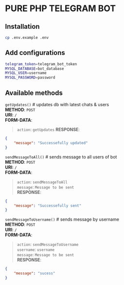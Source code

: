 # PURE PHP TELEGRAM BOT

## Installation
```bash
cp .env.example .env
```

## Add configurations
```bash
telegram_token=telegram_bot_token
MYSQL_DATABASE=bot_database
MYSQL_USER=username
MYSQL_PASSWORD=password
```

## Available methods
`getUpdates()` #  updates db with latest chats & users  
**METHOD**: `POST`  
**URI**: `/`  
**FORM-DATA**:
> `action`: `getUpdates`
**RESPONSE**: 
```json
{
    "message": "Successefully updated"
}
```

`sendMessageToAll()` #  sends message to all users of bot  
**METHOD**: `POST`  
**URI**: `/`  
**FORM-DATA**:
>    `action`: `sendMessageToAll`  
>    `message`: `Message to be sent`  
**RESPONSE**: 
```json
{
    "message": "Successefully sent"
}
```

`sendMessageToUsername()` #  sends message by username  
**METHOD**: `POST`  
**URI**: `/`  
**FORM-DATA**:
>    `action`: `sendMessageToUsername`  
>    `username`: `username`  
>    `message`: `Message to be sent`  
**RESPONSE**: 
```json
{
    "message": "sucess"
}
```
